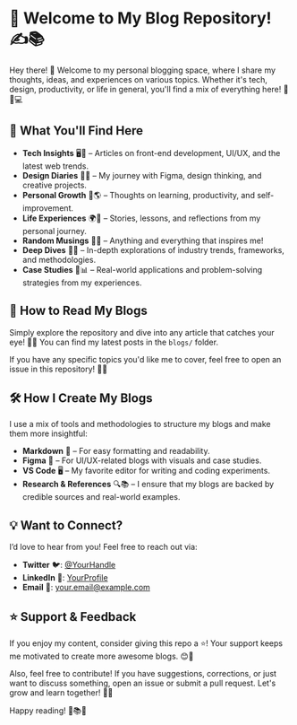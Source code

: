 # 🚀 Welcome to My Blog Repository! ✍️📚

Hey there! 👋 Welcome to my personal blogging space, where I share my thoughts, ideas, and experiences on various topics. Whether it's tech, design, productivity, or life in general, you'll find a mix of everything here! 🎨💡💻

## 🌟 What You'll Find Here
- **Tech Insights** 🖥️🚀 – Articles on front-end development, UI/UX, and the latest web trends.
- **Design Diaries** 🎨✨ – My journey with Figma, design thinking, and creative projects.
- **Personal Growth** 🌱🌎 – Thoughts on learning, productivity, and self-improvement.
- **Life Experiences** 🌍📖 – Stories, lessons, and reflections from my personal journey.
- **Random Musings** 🧠💬 – Anything and everything that inspires me!
- **Deep Dives** 🔬📜 – In-depth explorations of industry trends, frameworks, and methodologies.
- **Case Studies** 📝📊 – Real-world applications and problem-solving strategies from my experiences.

## 📖 How to Read My Blogs
Simply explore the repository and dive into any article that catches your eye! 👀📜 You can find my latest posts in the `blogs/` folder.

If you have any specific topics you'd like me to cover, feel free to open an issue in this repository! 📝🙌

## 🛠 How I Create My Blogs
I use a mix of tools and methodologies to structure my blogs and make them more insightful:
- **Markdown** 📝 – For easy formatting and readability.
- **Figma** 🎨 – For UI/UX-related blogs with visuals and case studies.
- **VS Code** 🖥️ – My favorite editor for writing and coding experiments.
- **Research & References** 🔍📚 – I ensure that my blogs are backed by credible sources and real-world examples.

## 💡 Want to Connect?
I’d love to hear from you! Feel free to reach out via:
- **Twitter** 🐦: [@YourHandle](https://twitter.com/yourhandle)
- **LinkedIn** 🔗: [YourProfile](https://linkedin.com/in/yourprofile)
- **Email** 📩: your.email@example.com

## ⭐ Support & Feedback
If you enjoy my content, consider giving this repo a ⭐! Your support keeps me motivated to create more awesome blogs. 😊💖

Also, feel free to contribute! If you have suggestions, corrections, or just want to discuss something, open an issue or submit a pull request. Let's grow and learn together! 🚀✨

Happy reading! 🚀📚✨



